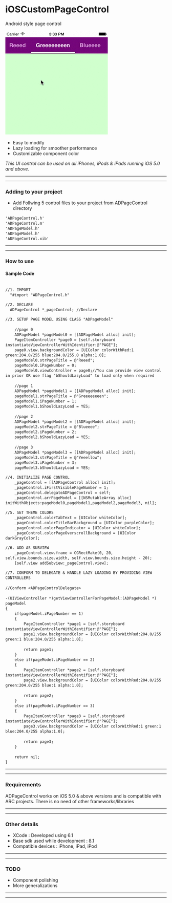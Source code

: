 # iOSCustomPageControl
Android style page control

![      ](\pageControl.gif "")       


* Easy to modify 
* Lazy loading for smoother performance
* Customizable component color

<em>This UI control can be used on all iPhones, iPods & iPads running iOS 5.0 and above.</em>

---
---

### Adding to your project


* Add Follwing 5 control files to your project from ADPageControl directory

```
'ADPageControl.h'
'ADPageControl.m'
'ADPageModel.h'
'ADPageModel.h'
'ADPageControl.xib'
```

---
---

### How to use

#### Sample Code

```obj-c

//1. IMPORT
  "#import "ADPageControl.h"
```

```obj-c
//2. DECLARE
  ADPageControl *_pageControl; //Declare
```  

```obj-c  
//3. SETUP PAGE MODEL USING CLASS "ADPageModel"

    //page 0
    ADPageModel *pageModel0 = [[ADPageModel alloc] init];
    PageItemController *page0 = [self.storyboard instantiateViewControllerWithIdentifier:@"PAGE"];
    page0.view.backgroundColor = [UIColor colorWithRed:1 green:204.0/255 blue:204.0/255.0 alpha:1.0];
    pageModel0.strPageTitle = @"Reeed";
    pageModel0.iPageNumber = 0;
    pageModel0.viewController = page0;//You can provide view control in prior OR use flag "bShouldLazyLoad" to load only when required

    //page 1
    ADPageModel *pageModel1 = [[ADPageModel alloc] init];
    pageModel1.strPageTitle = @"Greeeeeeeen";
    pageModel1.iPageNumber = 1;
    pageModel1.bShouldLazyLoad = YES;
    
    //page 2
    ADPageModel *pageModel2 = [[ADPageModel alloc] init];
    pageModel2.strPageTitle = @"Blueeee";
    pageModel2.iPageNumber = 2;
    pageModel2.bShouldLazyLoad = YES;
    
    //page 3
    ADPageModel *pageModel3 = [[ADPageModel alloc] init];
    pageModel3.strPageTitle = @"Yeeellow";
    pageModel3.iPageNumber = 3;
    pageModel3.bShouldLazyLoad = YES;  
```

```obj-c
//4. INITIALIZE PAGE CONTROL
    _pageControl = [[ADPageControl alloc] init];
    _pageControl.iFirstVisiblePageNumber = 1;
    _pageControl.delegateADPageControl = self;
    _pageControl.arrPageModel = [[NSMutableArray alloc] initWithObjects:pageModel0,pageModel1,pageModel2,pageModel3, nil];
```

```obj-c
//5. SET THEME COLORS
    _pageControl.colorTabText = [UIColor whiteColor];
    _pageControl.colorTitleBarBackground = [UIColor purpleColor];
    _pageControl.colorPageIndicator = [UIColor whiteColor];
    _pageControl.colorPageOverscrollBackground = [UIColor darkGrayColor];
```

```obj-c
//6. ADD AS SUBVIEW
    _pageControl.view.frame = CGRectMake(0, 20, self.view.bounds.size.width, self.view.bounds.size.height - 20);
    [self.view addSubview:_pageControl.view];
```

```obj-c
//7. CONFORM TO DELEGATE & HANDLE LAZY LOADING BY PROVIDING VIEW CONTROLLERS

//Conform <ADPageControlDelegate>

-(UIViewController *)getViewControllerForPageModel:(ADPageModel *) pageModel
{
    if(pageModel.iPageNumber == 1)
    {
        PageItemController *page1 = [self.storyboard instantiateViewControllerWithIdentifier:@"PAGE"];
        page1.view.backgroundColor = [UIColor colorWithRed:204.0/255 green:1 blue:204.0/255 alpha:1.0];

        return page1;
    }
    else if(pageModel.iPageNumber == 2)
    {
        PageItemController *page2 = [self.storyboard instantiateViewControllerWithIdentifier:@"PAGE"];
        page2.view.backgroundColor = [UIColor colorWithRed:204.0/255 green:204.0/255 blue:1 alpha:1.0];
        
        return page2;
    }
    else if(pageModel.iPageNumber == 3)
    {
        PageItemController *page3 = [self.storyboard instantiateViewControllerWithIdentifier:@"PAGE"];
        page3.view.backgroundColor = [UIColor colorWithRed:1 green:1 blue:204.0/255 alpha:1.0];
        
        return page3;
    }
    
    return nil;
}

```


---
---

### Requirements

ADPageControl works on iOS 5.0 & above versions and is compatible with ARC projects. There is no need of other frameworks/libraries

---
---

### Other details

* XCode : Developed using 6.1
* Base sdk used while development : 8.1
* Compatible devices : iPhone, iPad, iPod

---
---

### TODO

* Component polishing
* More generalizations

---
---
